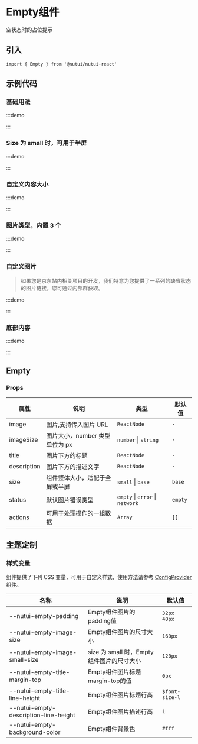 # Empty组件

空状态时的占位提示

## 引入

```tsx
import { Empty } from '@nutui/nutui-react'
```

## 示例代码

### 基础用法

:::demo

<CodeBlock src='h5/demo1.tsx'></CodeBlock>

:::

### Size 为 small 时，可用于半屏

:::demo

<CodeBlock src='h5/demo2.tsx'></CodeBlock>

:::

### 自定义内容大小

:::demo

<CodeBlock src='h5/demo3.tsx'></CodeBlock>

:::

### 图片类型，内置 3 个

:::demo

<CodeBlock src='h5/demo4.tsx'></CodeBlock>

:::

### 自定义图片

> 如果您是京东站内相关项目的开发，我们特意为您提供了一系列的缺省状态的图片链接，您可通过内部群获取。

:::demo

<CodeBlock src='h5/demo5.tsx'></CodeBlock>

:::

### 底部内容

:::demo

<CodeBlock src='h5/demo6.tsx'></CodeBlock>

:::

## Empty

### Props

| 属性 | 说明 | 类型 | 默认值 |
| --- | --- | --- | --- |
| image | 图片,支持传入图片 URL | `ReactNode` | `-` |
| imageSize | 图片大小，number 类型单位为 px | `number` \| `string` | `-` |
| title | 图片下方的标题 | `ReactNode` | `-` |
| description | 图片下方的描述文字 | `ReactNode` | `-` |
| size | 组件整体大小，适配于全屏或半屏 | `small` \| `base` | `base` |
| status | 默认图片错误类型 | `empty` \| `error` \| `network` | `empty` |
| actions | 可用于处理操作的一组数据 | `Array` | `[]` |

## 主题定制

### 样式变量

组件提供了下列 CSS 变量，可用于自定义样式，使用方法请参考 [ConfigProvider 组件](#/zh-CN/component/configprovider)。

| 名称 | 说明 | 默认值 |
| --- | --- | --- |
| \--nutui-empty-padding | Empty组件图片的padding值 | `32px 40px` |
| \--nutui-empty-image-size | Empty组件图片的尺寸大小 | `160px` |
| \--nutui-empty-image-small-size | size 为 small 时，Empty组件图片的尺寸大小 | `120px` |
| \--nutui-empty-title-margin-top | Empty组件图片标题margin-top的值 | `0px` |
| \--nutui-empty-title-line-height | Empty组件图片标题行高 | `$font-size-l` |
| \--nutui-empty-description-line-height | Empty组件图片描述行高 | `1` |
| \--nutui-empty-background-color | Empty组件背景色 | `#fff` |
